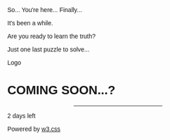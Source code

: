 So... You're here... Finally...

It's been a while.

Are you ready to learn the truth?

Just one last puzzle to solve... 

<!DOCTYPE html>
<html>
<head>
<title>W3.CSS Template</title>
<meta charset="UTF-8">
<meta name="viewport" content="width=device-width, initial-scale=1">
<link rel="stylesheet" href="https://www.w3schools.com/w3css/4/w3.css">
<link rel="stylesheet" href="https://fonts.googleapis.com/css?family=Raleway">
<style>
body,h1 {font-family: "Raleway", sans-serif}
body, html {height: 100%}
.bgimg {
  background-image: url('/w3images/forestbridge.jpg');
  min-height: 100%;
  background-position: center;
  background-size: cover;
}
</style>
</head>
<body>

<div class="bgimg w3-display-container w3-animate-opacity w3-text-white">
  <div class="w3-display-topleft w3-padding-large w3-xlarge">
    Logo
  </div>
  <div class="w3-display-middle">
    <h1 class="w3-jumbo w3-animate-top">COMING SOON...?</h1>
    <hr class="w3-border-grey" style="margin:auto;width:40%">
    <p class="w3-large w3-center">2 days left</p>
  </div>
  <div class="w3-display-bottomleft w3-padding-large">
    Powered by <a href="https://www.w3schools.com/w3css/default.asp" target="_blank">w3.css</a>
  </div>
</div>

</body>
</html>
